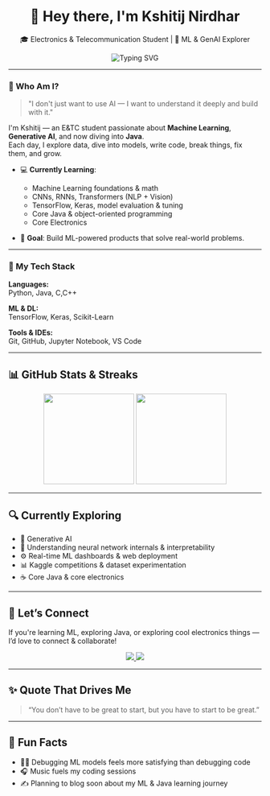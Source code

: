 <h1 align="center">👋 Hey there, I'm Kshitij Nirdhar</h1>

<p align="center">
🎓 Electronics & Telecommunication Student | 🤖 ML & GenAI Explorer  
</p>

<p align="center">
  <img src="https://readme-typing-svg.demolab.com/?lines=Learning+coding+in+depth...;Building+cool+ML+projects...;Exploring+Gen+AI+creatively...;Becoming+better+1%25+everyday...&center=true&width=500&height=30&color=58A6FF&vCenter=true" alt="Typing SVG" />
</p>

---

### 🧠 Who Am I?

> "I don't just want to use AI — I want to understand it deeply and build with it."

I'm Kshitij — an E&TC student passionate about **Machine Learning**, **Generative AI**, and now diving into **Java**.  
Each day, I explore data, dive into models, write code, break things, fix them, and grow.

- 💻 **Currently Learning**:  
  - Machine Learning foundations & math  
  - CNNs, RNNs, Transformers (NLP + Vision)  
  - TensorFlow, Keras, model evaluation & tuning  
  - Core Java & object-oriented programming
  - Core Electronics 

- 🌟 **Goal**: Build ML-powered products that solve real-world problems.

---

### 🧰 My Tech Stack

**Languages:**  
Python, Java, C,C++

**ML & DL:**  
TensorFlow, Keras, Scikit-Learn

**Tools & IDEs:**  
Git, GitHub, Jupyter Notebook, VS Code

---

## 📊 GitHub Stats & Streaks

<div align="center">
  <img src="https://github-readme-stats.vercel.app/api?username=kshitijnirdhar20&show_icons=true&theme=tokyonight" height="180px" />
  <img src="https://github-readme-streak-stats.herokuapp.com?user=kshitijnirdhar20&theme=tokyonight" height="180px" />
</div>

---

## 🔍 Currently Exploring

- 🎨 Generative AI
- 🤯 Understanding neural network internals & interpretability  
- ⚙️ Real-time ML dashboards & web deployment  
- 📊 Kaggle competitions & dataset experimentation  
- ☕ Core Java & core electronics

---

## 🤝 Let’s Connect

If you're learning ML, exploring Java, or exploring cool electronics things — I’d love to connect & collaborate!

<p align="center">
  <a href="https://www.linkedin.com/in/kshitij-nirdhar-208720313" target="_blank">
    <img src="https://img.shields.io/badge/-LinkedIn-0A66C2?style=for-the-badge&logo=linkedin&logoColor=white" />
  </a>
  <a href="mailto:nirdharkshitij2006@gmail.com" target="_blank">
    <img src="https://img.shields.io/badge/-Gmail-D14836?style=for-the-badge&logo=gmail&logoColor=white" />
  </a>
</p>

---

## ✨ Quote That Drives Me

> “You don’t have to be great to start, but you have to start to be great.”

---

## 🧩 Fun Facts

- 🧑‍💻 Debugging ML models feels more satisfying than debugging code  
- 🎧 Music fuels my coding sessions  
- ✍️ Planning to blog soon about my ML & Java learning journey  


